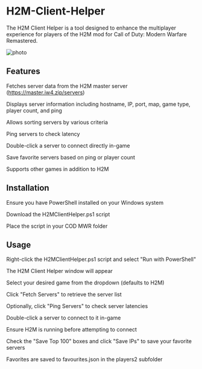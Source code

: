# H2M-Client-Helper
The H2M Client Helper is a tool designed to enhance the multiplayer experience for players of the H2M mod for Call of Duty: Modern Warfare Remastered.

![photo](https://github.com/extremelystiff/H2M-Server-Launcher/blob/main/Screenshot%202024-08-22%20181953.png)
## Features

Fetches server data from the H2M master server (https://master.iw4.zip/servers) 

Displays server information including hostname, IP, port, map, game type, player count, and ping

Allows sorting servers by various criteria

Ping servers to check latency

Double-click a server to connect directly in-game

Save favorite servers based on ping or player count

Supports other games in addition to H2M

## Installation

Ensure you have PowerShell installed on your Windows system

Download the H2MClientHelper.ps1 script

Place the script in your COD MWR folder

## Usage

Right-click the H2MClientHelper.ps1 script and select "Run with PowerShell"

The H2M Client Helper window will appear

Select your desired game from the dropdown (defaults to H2M)

Click "Fetch Servers" to retrieve the server list

Optionally, click "Ping Servers" to check server latencies

Double-click a server to connect to it in-game

Ensure H2M is running before attempting to connect


Check the "Save Top 100" boxes and click "Save IPs" to save your favorite servers

Favorites are saved to favourites.json in the players2 subfolder
